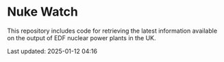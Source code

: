 # Nuke Watch

This repository includes code for retrieving the latest information available on the output of EDF nuclear power plants in the UK.

Last updated: 2025-01-12 04:16